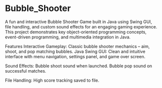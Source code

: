 # Bubble_Shooter
A fun and interactive Bubble Shooter Game built in Java using Swing GUI, file handling, and custom sound effects for an engaging gaming experience. This project demonstrates key object-oriented programming concepts, event-driven programming, and multimedia integration in Java.

Features
Interactive Gameplay: Classic bubble shooter mechanics – aim, shoot, and pop matching bubbles.
Java Swing GUI: Clean and intuitive interface with menu navigation, settings panel, and game over screen.

Sound Effects:
Bubble shoot sound when launched.
Bubble pop sound on successful matches.

File Handling:
High score tracking saved to file.
